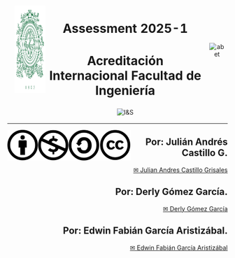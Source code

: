 <div>
<table>
    <thead align="center">
        <tr>
            <td rowspan="3">
                <img alt="UdeA" height="200px" src="https://raw.githubusercontent.com/juliancastillo-udea/Curso_Simulacion/refs/heads/main/images/Escudo-UdeA.svg" hspace="10px" vspace="0px">
            </td>
            <td>
                <h1><b> </b></h1>
            </td>
            <td rowspan="3">
                <img alt="abet" height="200px" src="https://upload.wikimedia.org/wikipedia/commons/f/f3/ABET_logo.svg" hspace="0px" vspace="0px">
            </td>
        </tr>
        <tr>
            <td>
                <h1><b>Assessment 2025-1</b></h1>
                <h1><b>Acreditación Internacional Facultad de Ingeniería</b></h1>
            </td>
        </tr>
        <tr>
            <td>
                <img alt="I&S" height="135px" src="https://sicingenieria.udea.edu.co/wp-content/uploads/2021/10/Universidad-de-Antioquia.png" hspace="10px" vspace="0px">
            </td>
        </tr>
    </thead>
</table>

</div>

<hr size=10 noshade color="green">
<p>
<img alt="CC" height="70px" src="https://raw.githubusercontent.com/juliancastillo-udea/Curso_Simulacion/refs/heads/main/images/by.xlarge.png" align="left" hspace="0px" vspace="0px">
<img alt="Attribution" height="70px" src="https://raw.githubusercontent.com/juliancastillo-udea/Curso_Simulacion/refs/heads/main/images/nc.xlarge.png" align="left" hspace="0px" vspace="0px">
<img alt="NC" height="70px" src="https://raw.githubusercontent.com/juliancastillo-udea/Curso_Simulacion/refs/heads/main/images/sa.xlarge.png" align="left" hspace="0px" vspace="0px">
<img alt="SA" height="70px" src="https://raw.githubusercontent.com/juliancastillo-udea/Curso_Simulacion/refs/heads/main/images/cc-icons.png" align="left" hspace="0px" vspace="0px">
</p>

<div align="right">
<h2> <b> Por: Julián Andrés Castillo G. </b> </h2>
<a href="mailto:jandres.castillo@udea.edu.co"> ✉ Julian Andres Castillo Grisales </a>
<h2> <b> Por: Derly Gómez García. </b> </h2>
<a href="mailto:derly.gomezg@udea.edu.co"> ✉ Derly Gómez García </a>
<h2> <b> Por: Edwin Fabián García Aristizábal. </b> </h2>
<a href="mailto:edwin.garcia@udea.edu.co"> ✉ Edwin Fabián García Aristizábal </a>
</div>
